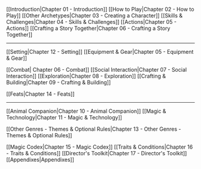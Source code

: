 [[Introduction|Chapter 01 - Introduction]]
[[How to Play|Chapter 02 - How to Play]]
[[Other Archetypes|Chapter 03 - Creating a Character]]
[[Skills & Challenges|Chapter 04 - Skills & Challenges]]
[[Actions|Chapter 05 - Actions]]
[[Crafting a Story Together|Chapter 06 - Crafting a Story Together]]

---

[[Setting|Chapter 12 - Setting]]
[[Equipment & Gear|Chapter 05 - Equipment & Gear]]

[[Combat| Chapter 06 - Combat]]
[[Social Interaction|Chapter 07 - Social Interaction]]
[[Exploration|Chapter 08 - Exploration]]
[[Crafting & Building|Chapter 09 -  Crafting & Building]]

[[Feats|Chapter 14 - Feats]]

---

[[Animal Companion|Chapter 10 - Animal Companion]]
[[Magic & Technology|Chapter 11 - Magic & Technology]]

[[Other Genres - Themes & Optional Rules|Chapter 13 - Other Genres - Themes & Optional Rules]]

[[Magic Codex|Chapter 15 - Magic Codex]]
[[Traits & Conditions|Chapter 16 - Traits & Conditions]]
[[Director's Toolkit|Chapter 17 - Director's Toolkit]]
[[Appendixes|Appendixes]]
